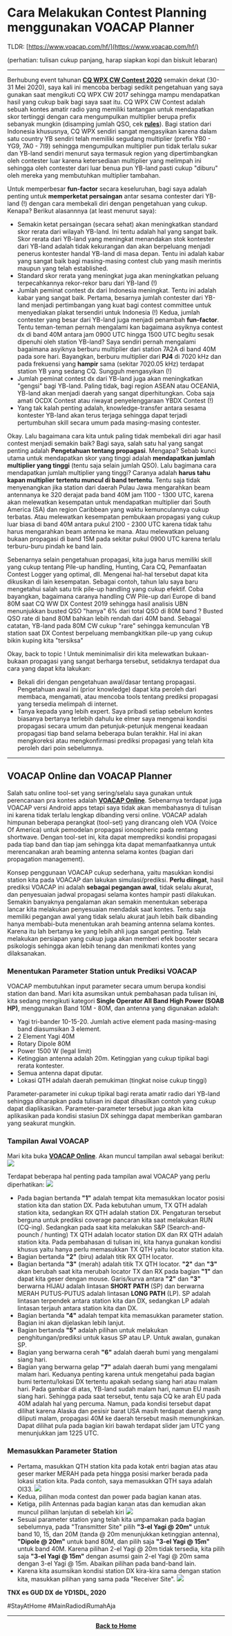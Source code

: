 # Cara Melakukan Contest Planning menggunakan VOACAP Planner

TLDR: [https://www.voacap.com/hf/](https://www.voacap.com/hf/)

(perhatian: tulisan cukup panjang, harap siapkan kopi dan biskuit lebaran)

****

Berhubung event tahunan [**CQ WPX CW Contest 2020**](https://www.cqwpx.com/) semakin dekat (30-31 Mei 2020), saya kali ini mencoba berbagi sedikit pengetahuan yang saya gunakan saat mengikuti CQ WPX CW 2017 sehingga mampu mendapatkan hasil yang cukup baik bagi saya saat itu.
CQ WPX CW Contest adalah sebuah kontes amatir radio yang memiliki tantangan untuk mendapatkan skor tertinggi dengan cara mengumpulkan multiplier berupa prefix sebanyak mungkin (disamping jumlah QSO, cek [**rules**](https://www.cqwpx.com/rules.htm)). Bagi station dari Indonesia khususnya, CQ WPX sendiri sangat mengasyikan karena dalam satu country YB sendiri telah memiliki segudang multiplier (prefix YB0 - YG9, 7A0 - 7I9) sehingga mengumpulkan multiplier pun tidak terlalu sukar dan YB-land sendiri menurut saya termasuk region yang dipertimbangkan oleh contester luar karena ketersediaan multiplier yang melimpah ini sehingga oleh contester dari luar benua pun YB-land pasti cukup "diburu" oleh mereka yang membutuhkan multiplier tambahan.  

Untuk memperbesar **fun-factor** secara keseluruhan, bagi saya adalah penting untuk **memperketat persaingan** antar sesama contester dari YB-land (!) dengan cara membekali diri dengan pengetahuan yang cukup. Kenapa? Berikut alasannnya (at least menurut saya):
* Semakin ketat persaingan (secara sehat) akan meningkatkan standard skor rerata dari wilayah YB-land. Ini tentu adalah hal yang sangat baik. Skor rerata dari YB-land yang meningkat menandakan stok kontester dari YB-land adalah tidak kekurangan dan akan berpeluang menjadi penerus kontester handal YB-land di masa depan. Tentu ini adalah kabar yang sangat baik bagi masing-masing contest club yang masih merintis maupun yang telah established.
* Standard skor rerata yang meningkat juga akan meningkatkan peluang terpecahkannya rekor-rekor baru dari YB-land (!)
* Jumlah peminat contest dx dari Indonesia meningkat. Tentu ini adalah kabar yang sangat baik. Pertama, besarnya jumlah contester dari YB-land menjadi pertimbangan yang kuat bagi contest committee untuk menyediakan plakat tersendiri untuk Indonesia (!) Kedua, jumlah contester yang besar dari YB-land juga menjadi penambah **fun-factor**. Tentu teman-teman pernah mengalami kan bagaimana asyiknya contest dx di band 40M antara jam 0900 UTC hingga 1500 UTC begitu sesak dipenuhi oleh station YB-land? Saya sendiri pernah mengalami bagaimana asyiknya berburu multiplier dari station 7A2A di band 40M pada sore hari. Bayangkan, berburu multiplier dari **PJ4** di 7020 kHz dan pada frekuensi yang **hampir** sama (sekitar 7020.05 kHz) terdapat station YB yang sedang CQ. Sungguh mengasyikan (!)
* Jumlah peminat contest dx dari YB-land juga akan meningkatkan "gengsi" bagi YB-land. Paling tidak, bagi region ASEAN atau OCEANIA, YB-land akan menjadi daerah yang sangat diperhitungkan. Coba saja amati OCDX Contest atau riwayat penyelenggaraan YBDX Contest (!)
* Yang tak kalah penting adalah, knowledge-transfer antara sesama kontester YB-land akan terus terjaga sehingga dapat terjadi pertumbuhan skill secara umum pada masing-masing contester.

Okay. Lalu bagaimana cara kita untuk paling tidak membekali diri agar hasil contest menjadi semakin baik? Bagi saya, salah satu hal yang sangat penting adalah **Pengetahuan tentang propagasi**. Mengapa? Sebab kunci utama untuk mendapatkan skor yang tinggi adalah **mendapatkan jumlah multiplier yang tinggi** (tentu saja selain jumlah QSO). Lalu bagimana cara mendapatkan jumlah multiplier yang tinggi? Caranya adalah **harus tahu kapan multiplier tertentu muncul di band tertentu**. Tentu saja tidak menyenangkan jika station dari daerah Pulau Jawa mengarahkan beam antennanya ke 320 derajat pada band 40M jam 1100 - 1300 UTC, karena akan melewatkan kesempatan untuk mendapatkan multiplier dari South America (SA) dan region Caribbean yang waktu kemunculannya cukup terbatas. Atau melewatkan kesempatan pembukaan propagasi yang cukup luar biasa di band 40M antara pukul 2100 - 2300 UTC karena tidak tahu harus mengarahkan beam antenna ke mana. Atau melewatkan peluang bukaan propagasi di band 15M pada sekitar pukul 0900 UTC karena terlalu terburu-buru pindah ke band lain.

Sebenarnya selain pengetahuan propagasi, kita juga harus memiliki skill yang cukup tentang Pile-up handling, Hunting, Cara CQ, Pemanfaatan Contest Logger yang optimal, dll. Mengenai hal-hal tersebut dapat kita dikusikan di lain kesempatan. Sebagai contoh, tahun lalu saya baru mengetahui salah satu trik pile-up handling yang cukup efektif. Coba bayangkan, bagaimana caranya handling CW Pile-up dari Europe di band 80M saat CQ WW DX Contest 2019 sehingga hasil analisis UBN menunjukkan busted QSO "hanya" 6% dari total QSO di 80M band ? Busted QSO rate di band 80M bahkan lebih rendah dari 40M band. Sebagai catatan, YB-land pada 80M CW cukup "rare" sehingga kemunculan YB station saat DX Contest berpeluang membangkitkan pile-up yang cukup bikin kuping kita "tersiksa" 

Okay, back to topic ! Untuk meminimalisir diri kita melewatkan bukaan-bukaan propagasi yang sangat berharga tersebut, setidaknya terdapat dua cara yang dapat kita lakukan:
* Bekali diri dengan pengetahuan awal/dasar tentang propagasi. Pengetahuan awal ini (prior knowledge) dapat kita peroleh dari membaca, mengamati, atau mencoba tools tentang prediksi propagasi yang tersedia melimpah di internet.
* Tanya kepada yang lebih expert. Saya pribadi setiap sebelum kontes biasanya bertanya terlebih dahulu ke elmer saya mengenai kondisi propagasi secara umum dan petunjuk-petunjuk mengenai keadaan propagasi tiap band selama beberapa bulan terakhir. Hal ini akan mengkoreksi atau mengkonfirmasi prediksi propagasi yang telah kita peroleh dari poin sebelumnya.

****
## VOACAP Online dan VOACAP Planner

Salah satu online tool-set yang sering/selalu saya gunakan untuk perencanaan pra kontes adalah [**VOACAP Online**](https://www.voacap.com/hf/). Sebenarnya terdapat juga VOACAP versi Android apps tetapi saya tidak akan membahasnya di tulisan ini karena tidak terlalu lengkap dibanding versi online. VOACAP adalah himpunan beberapa perangkat (tool-set) yang dirancang oleh VOA (Voice Of America) untuk pemodelan propagasi ionospheric pada rentang shortwave. Dengan tool-set ini, kita dapat memprediksi kondisi propagasi pada tiap band dan tiap jam sehingga kita dapat memanfaatkannya untuk merencanakan arah beaming antenna selama kontes (bagian dari propagation management).

Konsep penggunaan VOACAP cukup sederhana, yaitu masukkan kondisi station kita pada VOACAP dan lakukan simulasi/prediksi. **Perlu diingat**, hasil prediksi VOACAP ini adalah **sebagai pegangan awal**, tidak selalu akurat, dan penyesuaian jadwal propagasi selama kontes hampir pasti dilakukan. Semakin banyaknya pengalaman akan semakin menentukan seberapa lancar kita melakukan penyesuaian mendadak saat kontes. Tentu saja memiliki pegangan awal yang tidak selalu akurat jauh lebih baik dibanding hanya membabi-buta menentukan arah beaming antenna selama kontes. Karena itu lah bertanya ke yang lebih ahli juga sangat penting. Telah melakukan persiapan yang cukup juga akan memberi efek booster secara psikologis sehingga akan lebih tenang dan menikmati kontes yang dilaksanakan.

### Menentukan Parameter Station untuk Prediksi VOACAP

VOACAP membutuhkan input parameter secara umum berupa kondisi station dan band. Mari kita asumsikan untuk pembahasan pada tulisan ini, kita sedang mengikuti kategori **Single Operator All Band High Power (SOAB HP)**, menggunakan Band 10M - 80M, dan antenna yang digunakan adalah:
* Yagi tri-bander 10-15-20. Jumlah active element pada masing-masing band diasumsikan 3 element.
* 2 Element Yagi 40M
* Rotary Dipole 80M 
* Power 1500 W (legal limit)
* Ketinggian antenna adalah 20m. Ketinggian yang cukup tipikal bagi rerata kontester.
* Semua antenna dapat diputar.
* Lokasi QTH adalah daerah pemukiman (tingkat noise cukup tinggi)

Parameter-parameter ini cukup tipikal bagi rerata amatir radio dari YB-land sehingga diharapkan pada tulisan ini dapat dihasilkan contoh yang cukup dapat diaplikasikan. Parameter-parameter tersebut juga akan kita aplikasikan pada kondisi stasiun DX sehingga dapat memberikan gambaran yang seakurat mungkin.

### Tampilan Awal VOACAP

Mari kita buka [**VOACAP Online**](https://www.voacap.com/hf/). Akan muncul tampilan awal sebagai berikut:
![](./voacap-home.png)

Terdapat beberapa hal penting pada tampilan awal VOACAP yang perlu diperhatikan:
![](./voacap-home-annotated.png)
* Pada bagian bertanda **"1"** adalah tempat kita memasukkan locator posisi station kita dan station DX. Pada kebutuhan umum, TX QTH adalah station kita, sedangkan RX QTH adalah station DX. Pengaturan tersebut berguna untuk prediksi coverage pancaran kita saat melakukan RUN (CQ-ing). Sedangkan pada saat kita melakukan S&P (Search-and-pounch / hunting) TX QTH adalah locator station DX dan RX QTH adalah station kita. Pada pembahasan di tulisan ini, kita hanya gunakan kondisi khusus yaitu hanya perlu memasukkan TX QTH yaitu locator station kita.
* Bagian bertanda **"2"** (biru) adalah titik RX QTH locator. 
* Bagian bertanda **"3"** (merah) adalah titik TX QTH locator. **"2"** dan **"3"** akan berubah saat kita merubah locator TX dan RX pada bagian **"1"** dan dapat kita geser dengan mouse. Garis/kurva antara **"2"** dan **"3"** berwarna HIJAU adalah lintasan **SHORT PATH** (SP) dan berwarna MERAH PUTUS-PUTUS adalah lintasan **LONG PATH** (LP). SP adalah lintasan terpendek antara station kita dan DX, sedangkan LP adalah lintasan terjauh antara station kita dan DX.
* Bagian bertanda **"4"** adalah tempat kita memasukkan parameter station. Bagian ini akan dijelaskan lebih lanjut.
* Bagian bertanda **"5"** adalah pilihan untuk melakukan penghitungan/prediksi untuk kasus SP atau LP. Untuk awalan, gunakan SP.
* Bagian yang berwarna cerah **"6"** adalah daerah bumi yang mengalami siang hari. 
* Bagian yang berwarna gelap **"7"** adalah daerah bumi yang mengalami malam hari. Keduanya penting karena untuk mengetahui pada bagian bumi tertentu/lokasi DX tertentu apakah sedang siang hari atau malam hari. Pada gambar di atas, YB-land sudah malam hari, namun EU masih siang hari. Sehingga pada saat tersebut, tentu saja CQ ke arah EU pada 40M adalah hal yang percuma. Namun, pada kondisi tersebut dapat dilihat karena Alaska dan pesisir barat USA masih terdapat daerah yang diliputi malam, propagasi 40M ke daerah tersebut masih memungkinkan. Dapat dilihat pula pada bagian kiri bawah terdapat slider jam UTC yang menunjukkan jam 1225 UTC.

### Memasukkan Parameter Station

* Pertama, masukkan QTH station kita pada kotak entri bagian atas atau geser marker MERAH pada peta hingga posisi marker berada pada lokasi station kita. Pada contoh, saya memasukkan QTH saya adalah OI33.
![](./voacap-setQTH.png)
* Kedua, pilihan moda contest dan power pada bagian kanan atas.
* Ketiga, pilih Antennas pada bagian kanan atas dan kemudian akan muncul pilihan lanjutan di sebelah kiri
![](./voacap-setAntenna_awal.png)
* Sesuai parameter station yang telah kita umpamakan pada bagian sebelumnya, pada "Transmitter Site" pilih **"3-el Yagi @ 20m"** untuk band 10, 15, dan 20M (tanda @ 20m menunjukkan ketinggian antenna), **"Dipole @ 20m"** untuk band 80M, dan pilih saja **"3-el Yagi @ 15m"** untuk band 40M. Karena pilihan 2-el Yagi @ 20m tidak tersedia, kita pilih saja **"3-el Yagi @ 15m"** dengan asumsi gain 2-el Yagi @ 20m sama dengan 3-el Yagi @ 15m. Abaikan pilihan pada band-band lain.
* Karena kita asumsikan kondisi station DX kira-kira sama dengan station kita, masukkan pilihan yang sama pada "Receiver Site".
![](./voacap-setAntenna.png)

**TNX es GUD DX**
**de YD1SDL, 2020**

#StayAtHome #MainRadiodiRumahAja

****

<p align="center">
  <a href="https://handiko.github.io/MyBlog/"> <b>Back to Home</b> </a>
  <br>
</p>
